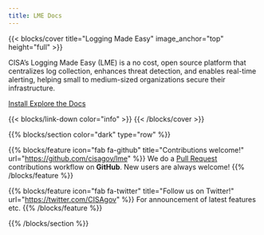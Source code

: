 ```yaml
---
title: LME Docs
---
```

{{< blocks/cover title="Logging Made Easy" image_anchor="top" height="full" >}}

<p class="lead mt-5">
CISA’s Logging Made Easy (LME) is a no cost, open source platform that centralizes log collection, enhances threat detection, and enables real-time alerting, helping small to medium-sized organizations secure their infrastructure.
</p>

<a class="btn btn-lg btn-info me-3 mb-4" href="/docs/markdown/install/">
  Install<i class="fas fa-arrow-alt-circle-right ms-2"></i>
</a>

<a class="btn btn-lg btn-primary me-3 mb-4" href="/docs/">
  Explore the Docs<i class="fas fa-arrow-alt-circle-right ms-2"></i>
</a>

{{< blocks/link-down color="info" >}}
{{< /blocks/cover >}}

{{% blocks/section color="dark" type="row" %}}


{{% blocks/feature icon="fab fa-github" title="Contributions welcome!" url="https://github.com/cisagov/lme" %}}
We do a [Pull Request](https://github.com/cisagov/lme/pulls) contributions workflow on **GitHub**. New users are always welcome!
{{% /blocks/feature %}}


{{% blocks/feature icon="fab fa-twitter" title="Follow us on Twitter!" url="https://twitter.com/CISAgov" %}}
For announcement of latest features etc.
{{% /blocks/feature %}}


{{% /blocks/section %}}

